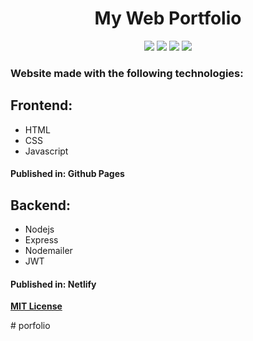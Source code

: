 <div align="justify">

<h1 align="center">My Web Portfolio</h1>

<div align="center">
  <img src="https://img.shields.io/badge/HTML5-E34F26?style=for-the-badge&logo=html5&logoColor=white" />
  <img src="https://img.shields.io/badge/CSS3-1572B6?style=for-the-badge&logo=css3&logoColor=white" />
  <img src="https://img.shields.io/badge/JavaScript-323330?style=for-the-badge&logo=javascript&logoColor=F7DF1E" />
  <img src="https://img.shields.io/badge/Node.js-339933?style=for-the-badge&logo=nodedotjs&logoColor=white" />
</div>
  
  ### Website made with the following technologies:
  
  ## Frontend:
  - HTML
  - CSS
  - Javascript
  #### Published in: Github Pages
  
  ## Backend:
  - Nodejs
  - Express
  - Nodemailer
  - JWT
  #### Published in: Netlify

  <a href="https://github.com/SantiagoPujana/MyWebPortfolio/blob/main/LICENSE"><b>MIT License</b></a>
</div>
#   p o r f o l i o 
 
 